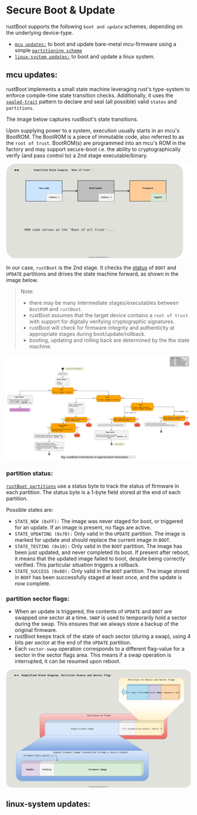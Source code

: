# Secure Boot & Update

rustBoot supports the following `boot and update` schemes, depending on the underlying device-type.
- [`mcu updates:`](#mcu-updates) to boot and update bare-metal mcu-firmware using a simple [`partitioning scheme`](./partitions.md#micro-controller-partitions)
- [`linux-system updates:`](#linux-system-updates) to boot and update a linux system.

## mcu updates:

rustBoot implements a small state machine leveraging rust's type-system to enforce compile-time state transition checks. Additionally, it uses the [`sealed-trait`](https://rust-lang.github.io/api-guidelines/future-proofing.html) pattern to declare and seal (all possible) valid `states` and `partitions`. 

The image below captures rustBoot's state transitions.

Upon supplying power to a system, execution usually starts in an mcu's BootROM. The BootROM is a piece of immutable code, also referred to as the `root of trust`. BootROM(s) are programmed into an mcu's ROM in the factory and may support secure-boot i.e. the ability to cryptographically verify (and pass control to) a 2nd stage executable/binary.

[![State Diagram](https://github.com/imrank03/rustBoot-book-diagrams/blob/main/bootrom.svg?raw=true "Simplified Block Diagram, 'Root of trust':")](https://github.com/imrank03/rustBoot-book-diagrams/blob/main/bootrom.svg?raw=true)

In our case, `rustBoot` is the 2nd stage. It checks the [status](./secure_boot_update.md#partition-status) of `BOOT` and `UPDATE` partitions and drives the state machine forward, as shown in the image below.

> Note:
> - there may be many intermediate stages/executables between `BootROM` and `rustBoot`. 
> - rustBoot assumes that the target device contains a `root of trust` with support for digitally verifying cryptographic signatures. 
> - rustBoot will check for firmware integrity and authenticity at appropriate stages during boot/update/rollback.
> - booting, updating and rolling back are determined by the the state machine.

[![State Diagram](https://github.com/UdayakumarHidakal/RustBoot-state-diagrams/blob/main/rustBoot_State_Diagram.svg?raw=true "State diagram for rustBoot")](https://github.com/UdayakumarHidakal/RustBoot-state-diagrams/blob/main/rustBoot_State_Diagram.svg?raw=true)

### partition status:

[`rustBoot partitions`](./partitions.md#micro-controller-partitions) use a status byte to track the status of firmware in each partition. The status byte is a 1-byte field stored at the end of each partition. 

Possible states are:

- `STATE_NEW (0xFF):` The image was never staged for boot, or triggered for an update. If an image is present, no flags are active.
- `STATE_UPDATING (0x70):` Only valid in the `UPDATE` partition. The image is marked for update and should replace the current image in `BOOT`.
- `STATE_TESTING (0x10):` Only valid in the `BOOT` partition. The image has been just updated, and never completed its boot. If present after reboot, it means that the updated image failed to boot, despite being correctly verified. This particular situation triggers a rollback.
- `STATE_SUCCESS (0x00):` Only valid in the `BOOT` partition. The image stored in `BOOT` has been successfully staged at least once, and the update is now complete.

### partition sector flags:

- When an update is triggered, the contents of `UPDATE` and `BOOT` are swapped one sector at a time. `SWAP` is used to temporarily hold a sector during the swap. This ensures that we always store a backup of the original firmware. 
- rustBoot keeps track of the state of each sector (during a swap), using 4 bits per sector at the end of the `UPDATE` partition. 
- Each `sector-swap` operation corresponds to a different flag-value for a sector in the sector flags area. This means if a swap operation is interrupted, it can be resumed upon reboot.

[![State Diagram](https://github.com/imrank03/rustBoot-book-diagrams/blob/main/partion_and_sector_flags.svg?raw=true "Simplified Block Diagram, Partition Status and Sector Flags:")](https://github.com/imrank03/rustBoot-book-diagrams/blob/main/partion_and_sector_flags.svg?raw=true)

## linux-system updates:

